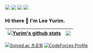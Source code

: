 <p>
  <a href="" target="_blank"><img src="https://img.shields.io/badge/Blog-FF9900?style=flat-square&logo=GitHub%20Sponsors&logoColor=white"/></a>
  <a href="leeyou6757@gmail.com" target="_blank"><img src="https://img.shields.io/badge/leeyou6757@gmail.com-EA4335?style=flat-square&logo=Gmail&logoColor=white"/></a>
  <a href="https://www.instagram.com/yurimm_i/" target="_blank"><img src="https://img.shields.io/badge/yurimm_i-E4405F?style=flat-square&logo=Instagram&logoColor=white"/></a>
  <a href="https://www.kaggle.com/yurimn" target="_blank"><img src="https://img.shields.io/badge/yurimn-20BEFF?style=flat-square&logo=Kaggle&logoColor=white"/></a>
</p>

### Hi there 👋 I'm Lee Yurim.
| <a href="https://github.com/yurimn/github-readme-stats"><img align="center" src="https://github-readme-stats.vercel.app/api?username=yurimn&show_icons=true&include_all_commits=true&theme=buefy&hide_border=true" alt="Yurim's github stats" /></a> | <a href="https://github.com/yurimn/github-readme-stats"><img align="center" src="https://github-readme-stats.vercel.app/api/top-langs/?username=yurimn&layout=compact&theme=buefy&hide_border=true" /></a> |
| ------------- | ------------- |

[![Solved.ac
프로필](http://mazassumnida.wtf/api/mini/generate_badge?boj=leeyou6757)](https://solved.ac/leeyou6757)
[![CodeForces Profile](https://cf.leed.at?id=yurimmmmm)](https://codeforces.com/profile/yurimmmmm)

